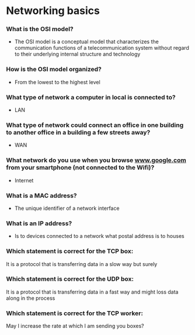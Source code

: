 # Networking basics

### What is the OSI model?
* The OSI model is a conceptual model that characterizes the communication functions of a telecommunication system without regard to their underlying internal structure and technology

### How is the OSI model organized?
* From the lowest to the highest level

### What type of network a computer in local is connected to?
* LAN

### What type of network could connect an office in one building to another office in a building a few streets away?
* WAN

### What network do you use when you browse www.google.com from your smartphone (not connected to the Wifi)?
* Internet

### What is a MAC address?
* The unique identifier of a network interface

### What is an IP address?
* Is to devices connected to a network what postal address is to houses

### Which statement is correct for the TCP box:
It is a protocol that is transferring data in a slow way but surely

### Which statement is correct for the UDP box:
It is a protocol that is transferring data in a fast way and might loss data along in the process

### Which statement is correct for the TCP worker:
May I increase the rate at which I am sending you boxes?
